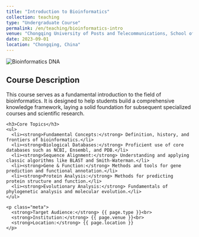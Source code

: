 ```yaml
---
title: "Introduction to Bioinformatics"
collection: teaching
type: "Undergraduate Course"
permalink: /en/teaching/bioinformatics-intro
venue: "Chongqing University of Posts and Telecommunications, School of Bioinformatics"
date: 2023-09-01
location: "Chongqing, China"
---
```


<div class="course-card">
  <div class="course-image">
    <!-- Placeholder image, feel free to replace it -->
    <img src="https://images.unsplash.com/photo-1532187863486-abf9dbad1b69?q=80&w=1974&auto=format&fit=crop" alt="Bioinformatics DNA">
  </div>
  <div class="course-details">
    <h2>Course Description</h2>
    <p>This course serves as a fundamental introduction to the field of bioinformatics. It is designed to help students build a comprehensive knowledge framework, laying a solid foundation for subsequent specialized courses and scientific research.</p>
    
    <h3>Core Topics</h3>
    <ul>
      <li><strong>Fundamental Concepts:</strong> Definition, history, and frontiers of bioinformatics.</li>
      <li><strong>Biological Databases:</strong> Proficient use of core databases such as NCBI, Ensembl, and PDB.</li>
      <li><strong>Sequence Alignment:</strong> Understanding and applying classic algorithms like BLAST and Smith-Waterman.</li>
      <li><strong>Gene & Function:</strong> Methods and tools for gene prediction and functional annotation.</li>
      <li><strong>Protein Analysis:</strong> Methods for predicting protein structure and function.</li>
      <li><strong>Evolutionary Analysis:</strong> Fundamentals of phylogenetic analysis and molecular evolution.</li>
    </ul>
    
    <p class="meta">
      <strong>Target Audience:</strong> {{ page.type }}<br>
      <strong>Institution:</strong> {{ page.venue }}<br>
      <strong>Location:</strong> {{ page.location }}
    </p>
  </div>
</div>